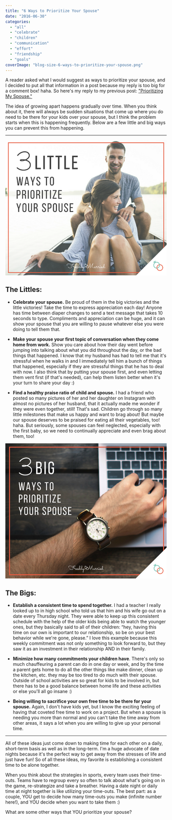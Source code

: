 ```yaml
---
title: "6 Ways to Prioritize Your Spouse"
date: "2016-06-30"
categories: 
  - "all"
  - "celebrate"
  - "children"
  - "communication"
  - "effort"
  - "friendship"
  - "goals"
coverImage: "blog-size-6-ways-to-prioritize-your-spouse.png"
---
```


A reader asked what I would suggest as ways to prioritize your spouse, and I decided to put all that information in a post because my reply is too big for a comment box! haha. So here's my reply to my previous post: ["Prioritizing My Spouse."](http://freshlymarried.com/putting-your-spouse-before-children/)

The idea of growing apart happens gradually over time. When you think about it, there will always be sudden situations that come up where you do need to be there for your kids over your spouse, but I think the problem starts when this is happening frequently. Below are a few little and big ways you can prevent this from happening.

* * *

![family isn't it about time, making time for family, making time for spouse, ways to prioritize your spouse, prioritizing your spouse, prioritizing your marriage](/images/blog-size-3-little-ways-to-prioritize-your-spouse.png)

## The Littles:

- **Celebrate your spouse.** Be proud of them in the big victories and the little victories! Take the time to express appreciation each day! Anyone has time between diaper changes to send a text message that takes 10 seconds to type. Compliments and appreciation can be huge, and it can show your spouse that you are willing to pause whatever else you were doing to tell them that.

- **Make your spouse your first topic of conversation when they come home from work.** Show you care about how their day went before jumping into talking about what you did throughout the day, or the bad things that happened. I know that my husband has had to tell me that it's stressful when he walks in and I immediately tell him a bunch of things that happened, especially if they are stressful things that he has to deal with now. I also think that by putting your spouse first, and even letting them vent first (if that's needed), can help them listen better when it's your turn to share your day :)

- **Find a healthy praise ratio of child and spouse.** I had a friend who posted so many pictures of her and her daughter on Instagram with almost no pictures of her husband, that it actually made me wonder if they were even together, still! That's sad. Children go through so many little milestones that make us happy and want to brag about! But maybe our spouse deserves to be praised for eating all their vegetables, too! haha. But seriously, some spouses can feel neglected, especially with the first baby, so we need to continually appreciate and even brag about them, too!

![family isn't it about time, making time for family, making time for spouse, ways to prioritize your spouse, prioritizing your spouse, prioritizing your marriage](/images/blog-size-3-big-ways-to-prioritize-your-spouse.png)

## The Bigs:

- **Establish a consistent time to spend together.** I had a teacher I really looked up to in high school who told us that him and his wife go out on a date every Thursday night. They were able to keep up this consistent schedule with the help of the older kids being able to watch the younger ones, but they basically said to all of their children: “hey, having this time on our own is important to our relationship, so be on your best behavior while we're gone, please.” I love this example because this weekly commitment was not only something to look forward to, but they saw it as an investment in their relationship AND in their family.

- **Minimize how many commitments your children have**. There's only so much chauffeuring a parent can do in one day or week, and by the time a parent gets home to do all the other things like make dinner, clean up the kitchen, etc. they may be too tired to do much with their spouse. Outside of school activities are so great for kids to be involved in, but there has to be a good balance between home life and these activities or else you'll all go insane :)

- **Being willing to sacrifice your own free time to be there for your spouse.** Again, I don't have kids yet, but I know the exciting feeling of having that coveted free time to work on a project. But when a spouse is needing you more than normal and you can't take the time away from other areas, it says a lot when you are willing to give up your personal time.

* * *

All of these ideas just come down to making time for each other on a daily, short-term basis as well as in the long-term. I'm a huge advocate of date nights because it's the perfect way to get away from the stresses of life and just have fun! So of all these ideas, my favorite is establishing a consistent time to be alone together.

When you think about the strategies in sports, every team uses their time-outs. Teams have to regroup every so often to talk about what's going on in the game, re-strategize and take a breather. Having a date night or daily time at night together is like utilizing your time-outs. The best part: as a couple, YOU get to decide how many time-outs you make (infinite number here!), and YOU decide when you want to take them :)

What are some other ways that YOU prioritize your spouse?
